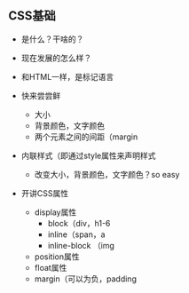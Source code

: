 ## CSS基础

- 是什么？干啥的？
- 现在发展的怎么样？
- 和HTML一样，是标记语言
- 快来尝尝鲜
  - 大小
  - 背景颜色，文字颜色 
  - 两个元素之间的间距（margin


- 内联样式（即通过style属性来声明样式

  - 改变大小，背景颜色，文字颜色？so easy

- 开讲CSS属性

  - display属性
    - block（div，h1-6
    - inline（span，a
    - inline-block （img
  - position属性
  - float属性
  - margin（可以为负，padding

  ​

